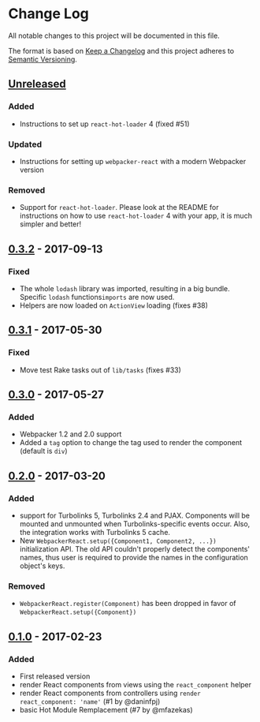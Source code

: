 # Change Log
All notable changes to this project will be documented in this file.

The format is based on [Keep a Changelog](http://keepachangelog.com/)
and this project adheres to [Semantic Versioning](http://semver.org/).

## [Unreleased]

### Added
- Instructions to set up `react-hot-loader` 4 (fixed #51)

### Updated
- Instructions for setting up `webpacker-react` with a modern Webpacker version

### Removed
- Support for `react-hot-loader`. Please look at the README for instructions on how to use `react-hot-loader` 4 with your app, it is much simpler and better!

## [0.3.2] - 2017-09-13

### Fixed
- The whole `lodash` library was imported, resulting in a big bundle. Specific `lodash` functions`imports` are now used.
- Helpers are now loaded on `ActionView` loading (fixes #38)

## [0.3.1] - 2017-05-30

### Fixed
- Move test Rake tasks out of `lib/tasks` (fixes #33)

## [0.3.0] - 2017-05-27

### Added
- Webpacker 1.2 and 2.0 support
- Added a `tag` option to change the tag used to render the component (default is `div`)

## [0.2.0] - 2017-03-20

### Added
- support for Turbolinks 5, Turbolinks 2.4 and PJAX. Components will be mounted and unmounted when Turbolinks-specific events occur. Also, the integration works with Turbolinks 5 cache.
- New `WebpackerReact.setup({Component1, Component2, ...})` initialization API. The old API couldn't properly detect the components' names, thus user is required to provide the names in the configuration object's keys.
### Removed
- `WebpackerReact.register(Component)` has been dropped in favor of `WebpackerReact.setup({Component})`

## [0.1.0] - 2017-02-23

### Added
- First released version
- render React components from views using the `react_component` helper
- render React components from controllers using `render react_component: 'name'` (#1 by @daninfpj)
- basic Hot Module Remplacement (#7 by @mfazekas)

[Unreleased]: https://github.com/renchap/webpacker-react/compare/v0.3.2...HEAD
[0.3.2]: https://github.com/renchap/webpacker-react/tree/v0.3.2
[0.3.1]: https://github.com/renchap/webpacker-react/tree/v0.3.1
[0.3.0]: https://github.com/renchap/webpacker-react/tree/v0.3.0
[0.2.0]: https://github.com/renchap/webpacker-react/tree/v0.2.0
[0.1.0]: https://github.com/renchap/webpacker-react/tree/v0.1.0
